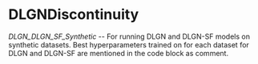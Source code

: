 # DLGNDiscontinuity
*DLGN_DLGN_SF_Synthetic* -- For running DLGN and DLGN-SF models on synthetic datasets. Best hyperparameters trained on for each dataset for DLGN and DLGN-SF are mentioned in the code block as comment.
